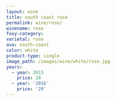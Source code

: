 ```yaml
---
layout: wine
title: south coast rose
permalink: wine/rose/
winename: rose
foxy-category:
varietal: rose
ava: south-coast
color: white
product-type: single
image_path: /images/wine/white/rose.jpg
years:
  - year: 2015
    price: 28
  - year: '2016'
    price: '29'
---
```



